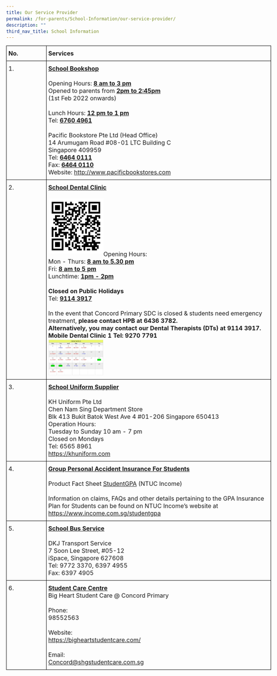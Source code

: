 ```yaml
---
title: Our Service Provider
permalink: /for-parents/School-Information/our-service-provider/
description: ""
third_nav_title: School Information
---
```

<style type="text/css">
.tg  {border-collapse:collapse;border-spacing:0;margin:0px auto;}
.tg td{border-color:black;border-style:solid;border-width:1px;font-family:Arial, sans-serif;font-size:14px;
  overflow:hidden;padding:10px 5px;word-break:normal;}
.tg th{border-color:black;border-style:solid;border-width:1px;font-family:Arial, sans-serif;font-size:14px;
  font-weight:normal;overflow:hidden;padding:10px 5px;word-break:normal;}
.tg .tg-n1ni{font-family:inherit;font-size:16px;text-align:left;vertical-align:top}
.tg .tg-lpkg{font-family:inherit;font-size:16px;text-align:left;vertical-align:middle}
</style>
<table class="tg" style="undefined;table-layout: fixed; width: 716px">
<colgroup>
<col style="width: 108px">
<col style="width: 608px">
</colgroup>
<tbody>
<tr>
	<td class="tg-lpkg"><b>No.</b></td>
	<td class="tg-lpkg"><b>Services</b></td>
</tr>
<tr>
    <td class="tg-n1ni">1.</td>
    <td class="tg-lpkg"><span style="font-weight:bold;text-decoration:underline">School Bookshop</span><br><br><span style="font-weight:400;font-style:normal">Opening Hours: </span><span style="font-weight:bold;text-decoration:underline">8 am to 3 pm</span><br><span style="font-weight:400;font-style:normal">Opened to parents from </span><span style="font-weight:bold;text-decoration:underline">2pm to 2:45pm</span><br><span style="font-weight:400;font-style:normal">(1st Feb 2022 onwards)</span><br><br><span style="font-weight:400;font-style:normal">Lunch Hours: </span><span style="font-weight:bold;text-decoration:underline">12 pm to 1 pm</span><br><span style="font-weight:400;font-style:normal">Tel: </span><span style="font-weight:bold;text-decoration:underline">6760 4961</span><br><br><span style="font-weight:400;font-style:normal">Pacific Bookstore Pte Ltd (Head Office)</span><br>14 Arumugam Road #08-01 LTC Building C<br>Singapore 409959<br>Tel: <span style="font-weight:bold;text-decoration:underline">6464 0111</span><br><span style="font-weight:400;font-style:normal">Fax: </span><span style="font-weight:bold;text-decoration:underline">6464 0110</span><br>Website: <a href="http://www.pacificbookstores.com/" target="_blank" rel="noopener noreferrer">http://www.pacificbookstores.com</a></td>
</tr>
<tr>
    <td class="tg-n1ni">2.</td>
    <td class="tg-lpkg"><span style="font-weight:bold;text-decoration:underline">School Dental Clinic</span><br><br><img src="/images/Dental%20Clinic%20QR.jpeg" 
     style="width:25%" align="left">
<br><br><br><br><br><br><br>Opening Hours:<br>Mon - Thurs: <span style="font-weight:bold;text-decoration:underline">8 am to 5.30 pm</span><br>Fri: <span style="font-weight:bold;text-decoration:underline">8 am to 5 pm</span><br>Lunchtime: <span style="font-weight:bold;text-decoration:underline">1pm - 2pm</span><br><br><span style="font-weight:bold">Closed on</span> <span style="font-weight:bold">Public Holidays</span><br>Tel: <span style="font-weight:bold;text-decoration:underline">9114 3917</span><br><br><span style="font-weight:400;font-style:normal">In the event that Concord Primary SDC is closed & students need emergency treatment, </span><span style="font-weight:bold">please contact HPB at 6436 3782.</span><br><b>Alternatively, you may contact our Dental Therapists (DTs) at 9114 3917.<br>Mobile Dental Clinic 1 Tel: 9270 7791</b><br><img src="/images/Dental Calendar 2023.jpg" 
     style="width:25%" align="left"></td>
</tr>
	
<tr>
    <td class="tg-n1ni">3.</td>
    <td class="tg-lpkg"><span style="font-weight:bold;text-decoration:underline">School Uniform Supplier</span><br><br><span style="font-weight:400;font-style:normal">KH Uniform Pte Ltd</span><br><span style="font-weight:400;font-style:normal">Chen Nam Sing Department Store</span><br><span style="font-weight:400;font-style:normal">Blk 413 Bukit Batok West Ave 4 #01-206 Singapore 650413</span><br><span style="font-weight:400;font-style:normal">Operation Hours:</span><br><span style="font-weight:400;font-style:normal">Tuesday to Sunday 10 am - 7 pm</span><br><span style="font-weight:400;font-style:normal">Closed on Mondays</span><br><span style="font-weight:400;font-style:normal">Tel: 6565 8961</span><br><a href="https://khuniform.com" target="_blank" rel="noopener noreferrer">https://khuniform.com</a></td>
</tr>
<tr>
    <td class="tg-n1ni">4.</td>
    <td class="tg-lpkg"><span style="font-weight:bold;text-decoration:underline">Group Personal Accident Insurance For Students</span><br><br>Product Fact Sheet <a href="/files/Product Fact Sheet Year 2023.pdf" target="_blank" rel="noopener noreferrer">StudentGPA</a> (NTUC Income)<br><br>Information on claims, FAQs and other details pertaining to the GPA Insurance Plan for Students can be found on NTUC Income’s website at<br><a href="https://www.income.com.sg/studentgpa" target="_blank" rel="noopener noreferrer">https://www.income.com.sg/studentgpa</a></td>
</tr>
<tr>
    <td class="tg-n1ni">5.</td>
    <td class="tg-lpkg"><span style="font-weight:bold;text-decoration:underline">School Bus Service </span><br><br><span style="font-weight:400;font-style:normal">DKJ Transport Service</span><br><span style="font-weight:400;font-style:normal">7 Soon Lee Street, #05-12</span><br><span style="font-weight:400;font-style:normal">iSpace, Singapore 627608</span><br><span style="font-weight:400;font-style:normal">Tel: 9772 3370, 6397 4955</span><br><span style="font-weight:400;font-style:normal">Fax: 6397 4905</span></td>
</tr>
<tr>
    <td class="tg-n1ni">6.</td>
    <td class="tg-lpkg"><span style="font-weight:bold;text-decoration:underline">Student Care Centre</span><br><span style="font-weight:400;font-style:normal">Big Heart Student Care @ Concord Primary</span><br><br>Phone: <br>98552563<br><br><span style="font-weight:400;font-style:normal">Website: </span><br><a href="https://bigheartstudentcare.com/" target="_blank" rel="noopener noreferrer">https://bigheartstudentcare.com/</a><br><br>Email: <br><a href="mailto:Concord@shgstudentcare.com.sg" target="_blank" rel="noopener noreferrer">Concord@shgstudentcare.com.sg</a></td></tr>
</tbody>
</table>